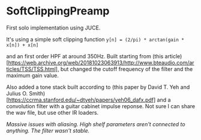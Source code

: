 # SoftClippingPreamp
First solo implementation using JUCE. 

It's using a simple soft clipping function
```y[n] = (2/pi) * arctan(gain * x[n]) + x[n]```

and an first order HPF at around 350Hz. Built starting from (this article)[https://web.archive.org/web/20181023063913/http://www.bteaudio.com/articles/TSS/TSS.html],
but changed the cutoff frequency of the filter and the maximum gain value.

Also added a tone stack built according to (this paper by David T. Yeh and Julius O. Smith) [https://ccrma.stanford.edu/~dtyeh/papers/yeh06_dafx.pdf]
and a convolution filter with a guitar cabinet impulse reponse. Not sure I can share the wav file, but use other IR loaders.


*Massive issues with aliasing.*
*High shelf parameters aren't connected to anything. The filter wasn't stable.*
